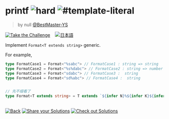 <!--info-header-start--><h1>printf <img src="https://img.shields.io/badge/-hard-de3d37" alt="hard"/> <img src="https://img.shields.io/badge/-%23template--literal-999" alt="#template-literal"/></h1><blockquote><p>by null <a href="https://github.com/BestMaster-YS" target="_blank">@BestMaster-YS</a></p></blockquote><p><a href="https://tsch.js.org/545/play" target="_blank"><img src="https://img.shields.io/badge/-Take%20the%20Challenge-3178c6?logo=typescript&logoColor=white" alt="Take the Challenge"/></a> &nbsp;&nbsp;&nbsp;<a href="./README.ja.md" target="_blank"><img src="https://img.shields.io/badge/-%E6%97%A5%E6%9C%AC%E8%AA%9E-gray" alt="日本語"/></a> </p><!--info-header-end-->

Implement `Format<T extends string>` generic.

For example,

```ts
type FormatCase1 = Format<"%sabc"> // FormatCase1 : string => string
type FormatCase2 = Format<"%s%dabc"> // FormatCase2 : string => number => string
type FormatCase3 = Format<"sdabc"> // FormatCase3 :  string
type FormatCase4 = Format<"sd%abc"> // FormatCase4 :  string


// 先不细看了
type Format<T extends string> = T extends `${infer N}%${infer K}${infer L}` ? K extends 's' ? (arg: string)=> Format<L> : K extends 'd' ? (arg: number)=> Format<L> : never : string

```


<!--info-footer-start--><br><a href="../../README.md" target="_blank"><img src="https://img.shields.io/badge/-Back-grey" alt="Back"/></a> <a href="https://tsch.js.org/545/answer" target="_blank"><img src="https://img.shields.io/badge/-Share%20your%20Solutions-teal" alt="Share your Solutions"/></a> <a href="https://tsch.js.org/545/solutions" target="_blank"><img src="https://img.shields.io/badge/-Check%20out%20Solutions-de5a77?logo=awesome-lists&logoColor=white" alt="Check out Solutions"/></a> <!--info-footer-end-->

